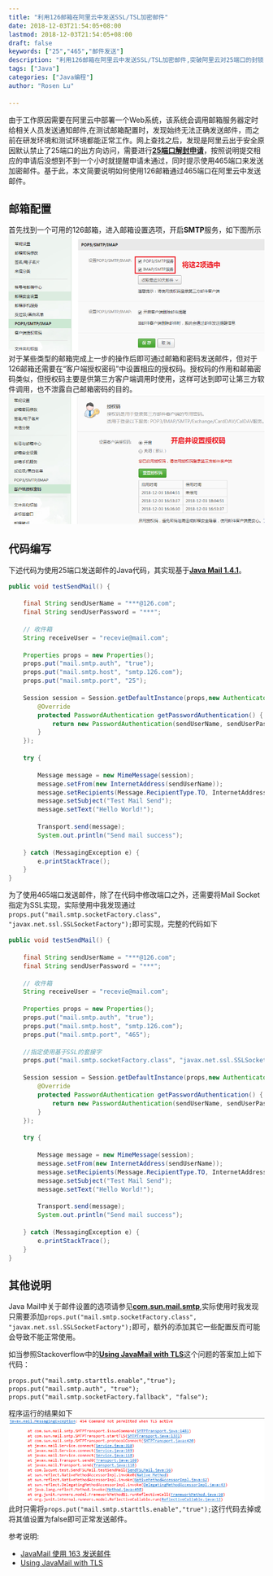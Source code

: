 ```yaml
---
title: "利用126邮箱在阿里云中发送SSL/TSL加密邮件"
date: 2018-12-03T21:54:05+08:00
lastmod: 2018-12-03T21:54:05+08:00
draft: false
keywords: ["25","465","邮件发送"]
description: "利用126邮箱在阿里云中发送SSL/TSL加密邮件,突破阿里云对25端口的封锁"
tags: ["Java"]
categories: ["Java编程"]
author: "Rosen Lu"

---
```




由于工作原因需要在阿里云中部署一个Web系统，该系统会调用邮箱服务器定时给相关人员发送通知邮件,在测试邮箱配置时，发现始终无法正确发送邮件，而之前在研发环境和测试环境都能正常工作。网上查找之后，发现是阿里云出于安全原因默认禁止了25端口的出方向访问，需要进行[**25端口解封申请**](https://help.aliyun.com/knowledge_detail/56130.html?spm=5176.10695662.1996646101.searchclickresult.51d3cd65xV8EFf "25端口解封申请")，按照说明提交相应的申请后没想到不到一个小时就提醒申请未通过，同时提示使用465端口来发送加密邮件。基于此，本文简要说明如何使用126邮箱通过465端口在阿里云中发送邮件。

<!--more-->

## 邮箱配置
首先找到一个可用的126邮箱，进入邮箱设置选项，开启**SMTP**服务，如下图所示  
![开启SMTP服务](/blog_img/java-core/send-ssl-mail-with-126-in-aliyun/open_smtp_config.png "开启SMTP服务")
对于某些类型的邮箱完成上一步的操作后即可通过邮箱和密码发送邮件，但对于126邮箱还需要在“客户端授权密码”中设置相应的授权码。授权码的作用和邮箱密码类似，但授权码主要是供第三方客户端调用时使用，这样可达到即可让第三方软件调用，也不泄露自己邮箱密码的目的。  
![设置授权码](/blog_img/java-core/send-ssl-mail-with-126-in-aliyun/set_auth_code.png "设置授权码")

## 代码编写
下述代码为使用25端口发送邮件的Java代码，其实现基于[**Java Mail 1.4.1**](https://www.oracle.com/technetwork/java/javamail/index.html)。
```java
public void testSendMail() {
	
	final String sendUserName = "***@126.com";
	final String sendUserPassword = "***";

	// 收件箱
	String receiveUser = "recevie@mail.com";

	Properties props = new Properties();
	props.put("mail.smtp.auth", "true");
	props.put("mail.smtp.host", "smtp.126.com");
	props.put("mail.smtp.port", "25");

	Session session = Session.getDefaultInstance(props,new Authenticator() {
		@Override
		protected PasswordAuthentication getPasswordAuthentication() {
			return new PasswordAuthentication(sendUserName, sendUserPassword);
		}
	});

	try {

		Message message = new MimeMessage(session);
		message.setFrom(new InternetAddress(sendUserName));
		message.setRecipients(Message.RecipientType.TO, InternetAddress.parse(receiveUser));
		message.setSubject("Test Mail Send");
		message.setText("Hello World!");

		Transport.send(message);
		System.out.println("Send mail success");

	} catch (MessagingException e) {
		e.printStackTrace();
	}
}
```
为了使用465端口发送邮件，除了在代码中修改端口之外，还需要将Mail Socket指定为SSL实现，实际使用中我发现通过`props.put("mail.smtp.socketFactory.class", "javax.net.ssl.SSLSocketFactory");`即可实现，完整的代码如下  
```java
public void testSendMail() {
	
	final String sendUserName = "***@126.com";
	final String sendUserPassword = "***";

	// 收件箱
	String receiveUser = "recevie@mail.com";

	Properties props = new Properties();
	props.put("mail.smtp.auth", "true");
	props.put("mail.smtp.host", "smtp.126.com");
	props.put("mail.smtp.port", "465");
    
	//指定使用基于SSL的套接字
	props.put("mail.smtp.socketFactory.class", "javax.net.ssl.SSLSocketFactory");

	Session session = Session.getDefaultInstance(props,new Authenticator() {
		@Override
		protected PasswordAuthentication getPasswordAuthentication() {
			return new PasswordAuthentication(sendUserName, sendUserPassword);
		}
	});

	try {

		Message message = new MimeMessage(session);
		message.setFrom(new InternetAddress(sendUserName));
		message.setRecipients(Message.RecipientType.TO, InternetAddress.parse(receiveUser));
		message.setSubject("Test Mail Send");
		message.setText("Hello World!");

		Transport.send(message);
		System.out.println("Send mail success");

	} catch (MessagingException e) {
		e.printStackTrace();
	}
}
```

## 其他说明
Java Mail中关于邮件设置的选项请参见[**com.sun.mail.smtp**](https://javaee.github.io/javamail/docs/api/com/sun/mail/smtp/package-summary.html),实际使用时我发现只需要添加`props.put("mail.smtp.socketFactory.class", "javax.net.ssl.SSLSocketFactory");`即可，额外的添加其它一些配置反而可能会导致不能正常使用。

如当参照Stackoverflow中的[**Using JavaMail with TLS**](https://stackoverflow.com/questions/411331/using-javamail-with-tls)这个问题的答案加上如下代码：
```
props.put("mail.smtp.starttls.enable","true");
props.put("mail.smtp.auth", "true");
props.put("mail.smtp.socketFactory.fallback", "false");
```
程序运行的结果如下    
![邮件发送异常](/blog_img/java-core/send-ssl-mail-with-126-in-aliyun/mail_send_error_1.png "邮件发送异常")  
此时只需将`props.put("mail.smtp.starttls.enable","true");`这行代码去掉或将其值设置为false即可正常发送邮件。

参考说明:

* [JavaMail 使用 163 发送邮件](https://88250.b3log.org/javamail-smtp-163)  
* [Using JavaMail with TLS](https://stackoverflow.com/questions/411331/using-javamail-with-tls)  